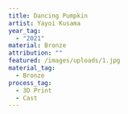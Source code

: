 ```yaml
---
title: Dancing Pumpkin
artist: Yayoi Kusama
year_tag:
  - "2021"
material: Bronze
attribution: ""
featured: /images/uploads/1.jpg
material_tag:
  - Bronze
process_tag:
  - 3D Print
  - Cast
---
```

